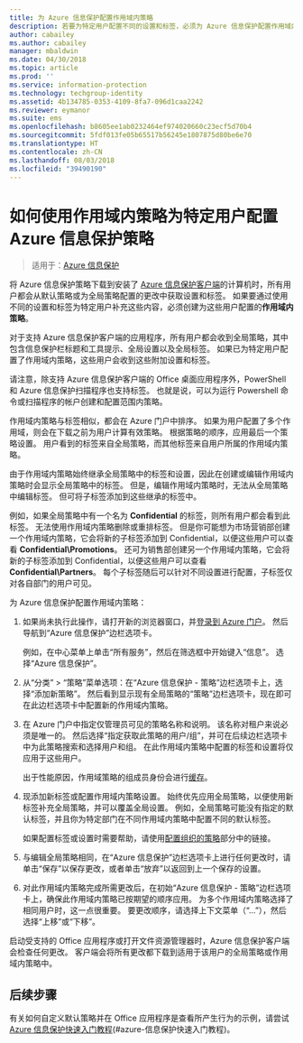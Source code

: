```yaml
---
title: 为 Azure 信息保护配置作用域内策略
description: 若要为特定用户配置不同的设置和标签，必须为 Azure 信息保护配置作用域内策略。
author: cabailey
ms.author: cabailey
manager: mbaldwin
ms.date: 04/30/2018
ms.topic: article
ms.prod: ''
ms.service: information-protection
ms.technology: techgroup-identity
ms.assetid: 4b134785-0353-4109-8fa7-096d1caa2242
ms.reviewer: eymanor
ms.suite: ems
ms.openlocfilehash: b8605ee1ab0232464ef974020660c23ecf5d70b4
ms.sourcegitcommit: 5fdf013fe05b65517b56245e1807875d80be6e70
ms.translationtype: HT
ms.contentlocale: zh-CN
ms.lasthandoff: 08/03/2018
ms.locfileid: "39490190"
---
```

# <a name="how-to-configure-the-azure-information-protection-policy-for-specific-users-by-using-scoped-policies"></a>如何使用作用域内策略为特定用户配置 Azure 信息保护策略

>适用于：[Azure 信息保护](https://azure.microsoft.com/pricing/details/information-protection)

将 Azure 信息保护策略下载到安装了 [Azure 信息保护客户端](https://www.microsoft.com/en-us/download/details.aspx?id=53018)的计算机时，所有用户都会从默认策略或为全局策略配置的更改中获取设置和标签。 如果要通过使用不同的设置和标签为特定用户补充这些内容，必须创建为这些用户配置的**作用域内策略**。

对于支持 Azure 信息保护客户端的应用程序，所有用户都会收到全局策略，其中包含信息保护栏标题和工具提示、全局设置以及全局标签。 如果已为特定用户配置了作用域内策略，这些用户会收到这些附加设置和标签。 

请注意，除支持 Azure 信息保护客户端的 Office 桌面应用程序外，PowerShell 和 Azure 信息保护扫描程序也支持标签。 也就是说，可以为运行 Powershell 命令或扫描程序的帐户创建和配置范围内策略。 

作用域内策略与标签相似，都会在 Azure 门户中排序。 如果为用户配置了多个作用域，则会在下载之前为用户计算有效策略。 根据策略的顺序，应用最后一个策略设置。 用户看到的标签来自全局策略，而其他标签来自用户所属的作用域内策略。

由于作用域内策略始终继承全局策略中的标签和设置，因此在创建或编辑作用域内策略时会显示全局策略中的标签。 但是，编辑作用域内策略时，无法从全局策略中编辑标签。 但可将子标签添加到这些继承的标签中。

例如，如果全局策略中有一个名为 **Confidential** 的标签，则所有用户都会看到此标签。 无法使用作用域内策略删除或重排标签。 但是你可能想为市场营销部创建一个作用域内策略，它会将新的子标签添加到 Confidential，以便这些用户可以查看 **Confidential\Promotions**。 还可为销售部创建另一个作用域内策略，它会将新的子标签添加到 Confidential，以便这些用户可以查看 **Confidential\Partners**。 每个子标签随后可以针对不同设置进行配置，子标签仅对各自部门的用户可见。

为 Azure 信息保护配置作用域内策略：

1. 如果尚未执行此操作，请打开新的浏览器窗口，并[登录到 Azure 门户](configure-policy.md#signing-in-to-the-azure-portal)。 然后导航到“Azure 信息保护”边栏选项卡。

    例如，在中心菜单上单击“所有服务”，然后在筛选框中开始键入“信息”。 选择“Azure 信息保护”。

2. 从“分类” > “策略”菜单选项：在“Azure 信息保护 - 策略”边栏选项卡上，选择“添加新策略”。 然后看到显示现有全局策略的“策略”边栏选项卡，现在即可在此边栏选项卡中配置新的作用域内策略。

3. 在 Azure 门户中指定仅管理员可见的策略名称和说明。 该名称对租户来说必须是唯一的。 然后选择“指定获取此策略的用户/组”，并可在后续边栏选项卡中为此策略搜索和选择用户和组。 在此作用域内策略中配置的标签和设置将仅应用于这些用户。
    
    出于性能原因，作用域策略的组成员身份会进行[缓存](prepare.md#group-membership-caching-by-azure-information-protection)。

4. 现添加新标签或配置作用域内策略设置。 始终优先应用全局策略，以便使用新标签补充全局策略，并可以覆盖全局设置。 例如，全局策略可能没有指定的默认标签，并且你为特定部门在不同作用域内策略中配置不同的默认标签。

    如果配置标签或设置时需要帮助，请使用[配置组织的策略](configure-policy.md#configuring-your-organizations-policy)部分中的链接。

6. 与编辑全局策略相同，在“Azure 信息保护”边栏选项卡上进行任何更改时，请单击“保存”以保存更改，或者单击“放弃”以返回到上一个保存的设置。 

7. 对此作用域内策略完成所需更改后，在初始“Azure 信息保护 - 策略”边栏选项卡上，确保此作用域内策略已按期望的顺序应用。 为多个作用域内策略选择了相同用户时，这一点很重要。 要更改顺序，请选择上下文菜单（“...”），然后选择“上移”或“下移”。 

启动受支持的 Office 应用程序或打开文件资源管理器时，Azure 信息保护客户端会检查任何更改。 客户端会将所有更改都下载到适用于该用户的全局策略或作用域内策略中。

## <a name="next-steps"></a>后续步骤

有关如何自定义默认策略并在 Office 应用程序是查看所产生行为的示例，请尝试 [Azure 信息保护快速入门教程](infoprotect-quick-start-tutorial.md)(#azure-信息保护快速入门教程)。

